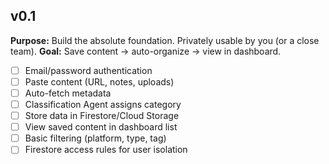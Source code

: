 ## v0.1
**Purpose:** Build the absolute foundation. Privately usable by you (or a close team).
**Goal:** Save content → auto-organize → view in dashboard.

- [ ] Email/password authentication
- [ ] Paste content (URL, notes, uploads)
- [ ] Auto-fetch metadata
- [ ] Classification Agent assigns category
- [ ] Store data in Firestore/Cloud Storage
- [ ] View saved content in dashboard list
- [ ] Basic filtering (platform, type, tag)
- [ ] Firestore access rules for user isolation
